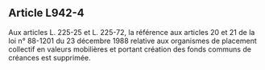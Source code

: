 Article L942-4
----
Aux articles L. 225-25 et L. 225-72, la référence aux articles 20 et 21 de la
loi n° 88-1201 du 23 décembre 1988 relative aux organismes de placement
collectif en valeurs mobilières et portant création des fonds communs de
créances est supprimée.
